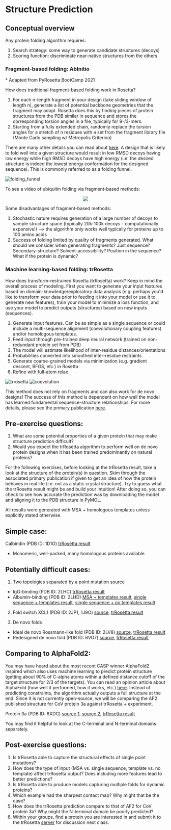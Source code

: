 # Structure Prediction
## Conceptual overview
Any protein folding algorithm requires:

1. Search strategy: some way to generate candidate structures (decoys)
2. Scoring function: discriminate near-native structures from the others

### Fragment-based folding: AbInitio
\* Adapted from PyRosetta BootCamp 2021

How does traditional fragment-based folding work in Rosetta? 

1. For each n-length fragment in your design (take sliding window of length n), generate a list of potential backbone geometries that the fragment may adopt. Rosetta does this by finding pieces of protein structures from the PDB similar in sequence and stores the corresponding torsion angles in a file, typically for 9-/3-mers.
2. Starting from a fully extended chain, randomly replace the torsion angles for a stretch of n residues with a set from the fragment library file (Monte Carlo sampling w/ Metropolis Criterion)

There are many other details you can read about [here](https://new.rosettacommons.org/docs/latest/application_documentation/structure_prediction/abinitio). A design that is likely to fold well into a given structure would result in low RMSD decoys having low energy while high RMSD decoys have high energy (i.e. the desired structure is indeed the lowest energy conformation for the designed sequence). This is commonly referred to as a folding funnel.

![folding_funnel](https://miro.medium.com/max/7334/1*tpZtrx8ZziiTljtQyW4Zmg.png "Folding funnel")

To see a video of ubiquitin folding via fragment-based methods: 

<p align="center">
<a href="https://www.youtube.com/watch?v=TT4syxsh_AU&t=1s" target="_blank"><img src="http://img.youtube.com/vi/TT4syxsh_AU/0.jpg" /></a>
</p>

Some disadvantages of fragment-based methods:

1. Stochastic nature requires generation of a large number of decoys to sample structure space (typically 20k-100k decoys - computationally expensive!) --> the algorithm only works well typically for proteins up to 100 amino acids
2. Success of folding limited by quality of fragments generated. What should we consider when generating fragments? Just sequence? Secondary-structure? Solvent-accessibility? Position in the sequence? What if the protein is dynamic? 

### Machine learning-based folding: trRosetta
How does transform-restrained Rosetta (trRosetta) work? Keep in mind the overall process of modeling. First you want to generate your input features based on domain-knowledge/exploratory data analysis (e.g. perhaps you'd like to transform your data prior to feeding it into your model or use it to generate new features), train your model to minimize a loss function, and use your model to predict outputs (structures) based on new inputs (sequences). 

1. Generate input features. Can be as simple as a single sequence or could include a multi-sequence alignment (coevolutionary coupling features) and/or homologous templates.
2. Feed input through pre-trained deep neural network (trained on non-redundant protein set from PDB)
3. The model will estimate likelihood of inter-residue distances/orientations
4. Probabilities converted into smoothed inter-residue restraints 
5. Generate coarse-grained models via minimization (e.g. gradient descent, BFGS, etc.) in Rosetta
6. Refine with full-atom relax 


![trrosetta](https://yanglab.nankai.edu.cn/trRosetta/help/fig1.png "trRosetta work flow")
![coevolution](https://i1.wp.com/www.blopig.com/blog/wp-content/uploads/2020/12/image-8.png?resize=768%2C297&ssl=1 "MSA coevolution")

This method does not rely on fragments and can also work for de novo designs! The success of this method is dependent on how well the model has learned fundamental sequence-structure relationships. For more details, please see the primary publication [here](https://www.pnas.org/content/117/3/1496). 

## Pre-exercise questions:
1. What are some potential properties of a given protein that may make structure prediction difficult? 
2. Would you expect the trRosetta algorithm to perform well on de novo protein designs when it has been trained predominantly on natural proteins?

For the following exercises, before looking at the trRosetta result, take a look at the structure of the protein(s) in question. Skim through the associated primary publication if given to get an idea of how the protein behaves in real life (i.e. not as a static crystal structure). Try to guess what the trRosetta result might be and build your intuition! After doing so, you can check to see how accurate the prediction was by downloading the model and aligning it to the PDB structure in PyMOL. 

All results were generated with MSA + homologous templates unless explicitly stated otherwise.

## Simple case:
Calbindin (PDB ID: 1D1O)
[trRosetta result](https://yanglab.nankai.edu.cn/trRosetta/output/TR040039/)
- Monomeric, well-packed, many homologous proteins available 

## Potentially difficult cases:
1. Two topologies separated by a point mutation [source](https://www.pnas.org/content/106/50/21149)
- IgG-binding (PDB ID: 2LHC) [trRosetta result](https://yanglab.nankai.edu.cn/trRosetta/output/TR035112/)
- Albumin-binding (PDB ID: 2LHD) [MSA + templates result](https://yanglab.nankai.edu.cn/trRosetta/output/TR035114/), [single sequence + templates result](https://yanglab.nankai.edu.cn/trRosetta/output/TR040173/), [single sequence + no templates result](https://yanglab.nankai.edu.cn/trRosetta/output/TR040175/)

2. Fold switch XCL1 (PDB ID: 2JP1, 1J9O) [source](https://pubs.acs.org/doi/10.1021/acschembio.8b00276), [trRosetta result](https://yanglab.nankai.edu.cn/trRosetta/output/TR035121/)

3. De novo folds
- Ideal de novo Rossmann-like fold (PDB ID: 2LV8) [source](https://www.nature.com/articles/nature11600), [trRosetta result](https://yanglab.nankai.edu.cn/trRosetta/output/TR035133/)
- Redesigned de novo fold (PDB ID: 6VG7) [source](https://science.sciencemag.org/content/369/6507/1132), [trRosetta result](https://yanglab.nankai.edu.cn/trRosetta/output/TR035135/)

## Comparing to AlphaFold2:
You may have heard about the most recent CASP winner AlphaFold2 inspired which also uses machine learning to predict protein structure (getting about 90% of C-alpha atoms within a defined distance cutoff of the target structure for 2/3 of the targets). You can read an opinion article about AlphaFold (how well it performed, how it works, etc.) [here](https://www.blopig.com/blog/2020/12/casp14-what-google-deepminds-alphafold-2-really-achieved-and-what-it-means-for-protein-folding-biology-and-bioinformatics/). Instead of predicting constraints, the algorithm actually outputs a full structure at the end. Since it is not currently open-source, we will be comparing the AF2 published structure for CoV protein 3a against trRosetta + experiment. 

Protein 3a (PDB ID: 6XDC) [source 1](https://www.biorxiv.org/content/10.1101/2020.06.17.156554v1.full.pdf), [source 2](https://deepmind.com/research/open-source/computational-predictions-of-protein-structures-associated-with-COVID-19), [trRosetta result](https://yanglab.nankai.edu.cn/trRosetta/output/TR040044/)

You may find it helpful to look at the C-terminal and N-terminal domains separately. 

## Post-exercise questions:
1. Is trRosetta able to capture the structural effects of single point mutations? 
2. How does the type of input (MSA vs. single sequence, template vs. no template) affect trRosetta output? Does including more features lead to better predictions?
3. Is trRosetta able to produce models capturing multiple folds for dynamic proteins? 
4. Which example had the sharpest contact map? Why might that be the case?
5. How does the trRosetta prediction compare to that of AF2 for CoV protein 3a? Why might the N-terminal domain be poorly predicted? 
6. Within your groups, find a protein you are interested in and submit it to the trRosetta [server](https://yanglab.nankai.edu.cn/trRosetta/) for discussion next class. 
